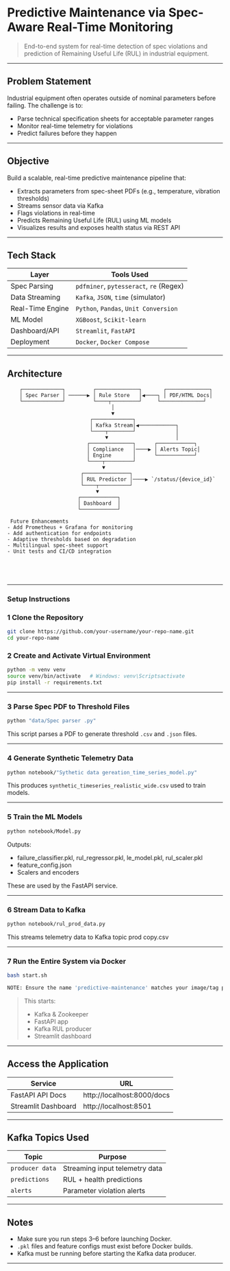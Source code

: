 #  Predictive Maintenance via Spec-Aware Real-Time Monitoring

> End-to-end system for real-time detection of spec violations and prediction of Remaining Useful Life (RUL) in industrial equipment.

---

##  Problem Statement

Industrial equipment often operates outside of nominal parameters before failing. The challenge is to:
- Parse technical specification sheets for acceptable parameter ranges
- Monitor real-time telemetry for violations
- Predict failures before they happen

---

##  Objective

Build a scalable, real-time predictive maintenance pipeline that:
- Extracts parameters from spec-sheet PDFs (e.g., temperature, vibration thresholds)
- Streams sensor data via Kafka
- Flags violations in real-time
- Predicts Remaining Useful Life (RUL) using ML models
- Visualizes results and exposes health status via REST API

---

##  Tech Stack

| Layer              | Tools Used                              |
|-------------------|------------------------------------------|
| Spec Parsing       | `pdfminer`, `pytesseract`, `re` (Regex) |
| Data Streaming     | `Kafka`, `JSON`, `time` (simulator)     |
| Real-Time Engine   | `Python`, `Pandas`, `Unit Conversion`   |
| ML Model           | `XGBoost`, `Scikit-learn`               |
| Dashboard/API      | `Streamlit`, `FastAPI`                  |
| Deployment         | `Docker`, `Docker Compose`              |

---

##  Architecture

```text
    ┌─────────────┐         ┌──────────────┐       ┌──────────────┐
    │ Spec Parser │ ──────▶ │ Rule Store   │◀────┐ │ PDF/HTML Docs│
    └─────────────┘         └────┬─────────┘     └──────────────┘
                                  │
                                  ▼
                           ┌─────────────┐
                           │ Kafka Stream│◀────────────┐
                           └────┬────────┘             │
                                ▼                      │
                          ┌──────────────┐      ┌────────────┐
                          │ Compliance   │────▶ │ Alerts Topic│
                          │ Engine       │      └────────────┘
                          └────┬─────────┘
                               ▼
                        ┌───────────────┐
                        │ RUL Predictor │────▶ `/status/{device_id}`
                        └────┬──────────┘
                             ▼
                       ┌────────────┐
                       │ Dashboard  │
                       └────────────┘

 Future Enhancements
- Add Prometheus + Grafana for monitoring
- Add authentication for endpoints
- Adaptive thresholds based on degradation
- Multilingual spec-sheet support
- Unit tests and CI/CD integration



 
 ```

---

###   Setup Instructions


### 1 Clone the Repository

```bash
git clone https://github.com/your-username/your-repo-name.git
cd your-repo-name
```



### 2 Create and Activate Virtual Environment

```bash
python -m venv venv
source venv/bin/activate   # Windows: venv\Scriptsactivate
pip install -r requirements.txt
```

---

### 3 Parse Spec PDF to Threshold Files

```bash
python "data/Spec parser .py"
```

This script parses a PDF to generate threshold `.csv` and `.json` files.

---

### 4 Generate Synthetic Telemetry Data

```bash
python notebook/"Sythetic data gereation_time_series_model.py"
```

This produces `synthetic_timeseries_realistic_wide.csv` used to train models.

---

### 5 Train the ML Models

```bash
python notebook/Model.py
```

Outputs:
- failure_classifier.pkl, rul_regressor.pkl, le_model.pkl, rul_scaler.pkl
- feature_config.json
- Scalers and encoders

These are used by the FastAPI service.

---

### 6 Stream Data to Kafka

```bash
python notebook/rul_prod_data.py
```

This streams telemetry data to Kafka topic prod copy.csv

---

### 7 Run the Entire System via Docker

```bash
bash start.sh

NOTE: Ensure the name 'predictive-maintenance' matches your image/tag prefix
```

> This starts:
> - Kafka & Zookeeper
> - FastAPI app
> - Kafka RUL producer
> - Streamlit dashboard

---

##  Access the Application

| Service              | URL                            |
|----------------------|--------------------------------|
| FastAPI API Docs     | http://localhost:8000/docs     |
| Streamlit Dashboard  | http://localhost:8501          |

---

##  Kafka Topics Used

| Topic              | Purpose                        |
|---------------     |--------------------------------|
| `producer data`    | Streaming input telemetry data |
| `predictions`      | RUL + health predictions       |
| `alerts`           | Parameter violation alerts     |

---

##  Notes

- Make sure you run steps 3–6 before launching Docker.
- `.pkl` files and feature configs must exist before Docker builds.
- Kafka must be running before starting the Kafka data producer.

---

